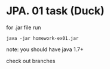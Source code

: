 JPA. 01 task (Duck)
============

for .jar file run

```java -jar homework-ex01.jar```

note: you should have java 1.7+


check out branches
